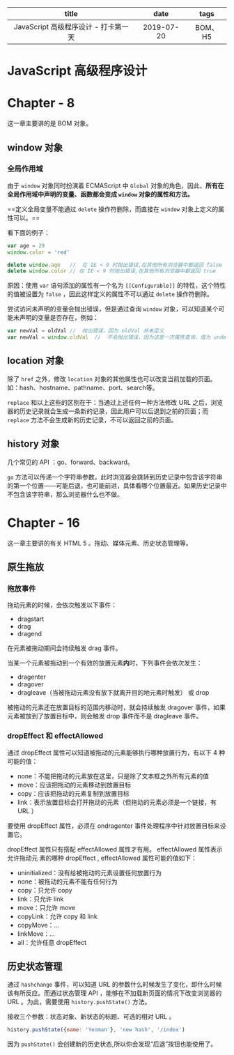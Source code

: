 |                title                 |    date    |  tags   |
| :----------------------------------: | :--------: | :-----: |
| JavaScript 高级程序设计 - 打卡第一天 | 2019-07-20 | BOM、H5 |

# JavaScript 高级程序设计

# Chapter - 8

这一章主要讲的是 BOM 对象。

<!-- more -->



## window 对象

### 全局作用域

由于 `window` 对象同时扮演着 ECMAScript 中 `Global` 对象的角色，因此，**所有在全局作用域中声明的变量、函数都会变成 `window` 对象的属性和方法。**

==定义全局变量不能通过 `delete` 操作符删除，而直接在 `window` 对象上定义的属性可以。==

看下面的例子：

```javascript
var age = 29
window.color = 'red'

delete window.age	//	在 IE < 9 时抛出错误,在其他所有浏览器中都返回 false
delete window.color	// 在 IE < 9 时抛出错误,在其他所有浏览器中都返回 true
```

原因：使用 `var` 语句添加的属性有一个名为 `[[Configurable]]` 的特性，这个特性的值被设置为 `false` ，因此这样定义的属性不可以通过 `delete` 操作符删除。



尝试访问未声明的变量会抛出错误，但是通过查询 `window` 对象，可以知道某个可能未声明的变量是否存在，例如：

```javascript
var newVal = oldVal	//	抛出错误，因为 oldVal 并未定义
var newVal = window.oldVal	//	不会抛出错误，因为这是一次属性查询，值为 undefined
```



## location 对象

除了 `href` 之外，修改 `location` 对象的其他属性也可以改变当前加载的页面。如：hash、hostname、pathname、port、search等。

`replace` 和以上这些的区别在于：当通过上述任何一种方法修改 URL 之后，浏览器的历史记录就会生成一条新的记录，因此用户可以后退到之前的页面；而 `replace` 方法不会生成新的历史记录，不可以返回之前的页面。



## history 对象

几个常见的 API ：go、forward、backward。

`go` 方法可以传递一个字符串参数，此时浏览器会跳转到历史记录中包含该字符串的第一个位置——可能后退，也可能前进，具体看哪个位置最近。如果历史记录中不包含该字符串，那么浏览器什么也不做。



# Chapter - 16

这一章主要讲的有关 HTML 5 。拖动、媒体元素、历史状态管理等。

<!-- more -->



## 原生拖放

### 拖放事件

拖动元素的时候，会依次触发以下事件：

- dragstart
- drag
- dragend

在元素被拖动期间会持续触发 drag 事件。



当某一个元素被拖动到一个有效的放置元素**内**时，下列事件会依次发生：

- dragenter
- dragover
- dragleave（当被拖动元素没有放下就离开目的地元素时触发） 或 drop

被拖动的元素还在放置目标的范围内移动时，就会持续触发 dragover 事件，如果元素被放到了放置目标中，则会触发 drop 事件而不是 dragleave 事件。



### dropEffect 和 effectAllowed

通过 dropEffect 属性可以知道被拖动的元素能够执行哪种放置行为，有以下 4 种可能的值：

- none：不能把拖动的元素放在这里，只是除了文本框之外所有元素的值
- move：应该把拖动的元素移动到放置目标
- copy：应该把拖动的元素复制到放置目标
- link：表示放置目标会打开拖动的元素（但拖动的元素必须是一个链接，有 URL ）

要使用 dropEffect 属性，必须在 ondragenter 事件处理程序中针对放置目标来设置它。

dropEffect 属性只有搭配 effectAllowed 属性才有用。 effectAllowed 属性表示允许拖动元
素的哪种 dropEffect , effectAllowed 属性可能的值如下：

- uninitialized：没有给被拖动的元素设置任何放置行为
- none：被拖动的元素不能有任何行为
- copy：只允许 copy
- link：只允许 link
- move：只允许 move
- copyLink：允许 copy 和 link
- copyMove：...
- linkMove：...
- all：允许任意 dropEffect



## 历史状态管理

通过 `hashchange` 事件，可以知道 URL 的参数什么时候发生了变化，即什么时候该有所反应。而通过状态管理 API ，能够在不加载新页面的情况下改变浏览器的 URL 。为此，需要使用 `history.pushState()` 方法。

接收三个参数：状态对象、新状态的标题、可选的相对 URL 。

```javascript
history.pushState({name: 'Yeoman'}, 'new hash', '/index')
```

因为 `pushState()` 会创建新的历史状态,所以你会发现“后退”按钮也能使用了。
